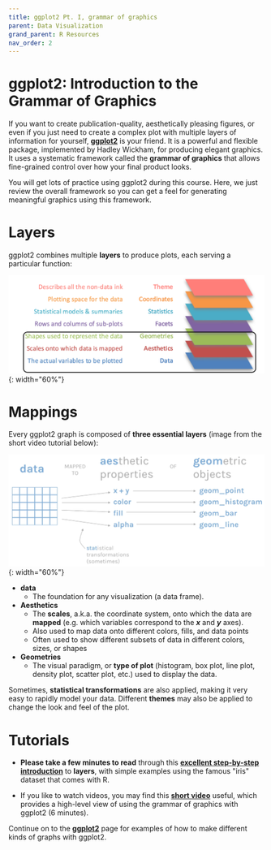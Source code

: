 ```yaml
---
title: ggplot2 Pt. I, grammar of graphics
parent: Data Visualization
grand_parent: R Resources
nav_order: 2
---
```


# ggplot2: Introduction to the Grammar of Graphics

If you want to create publication-quality, aesthetically pleasing figures, or even if you just need to create a complex plot with multiple layers of information for yourself, [**ggplot2**](https://ggplot2.tidyverse.org/) is your friend. It is a powerful and flexible package, implemented by Hadley Wickham, for producing elegant graphics. It uses a systematic framework called the **grammar of graphics**  that allows fine-grained control over how your final product looks.

You will get lots of practice using ggplot2 during this course. Here, we just review the overall framework so you can get a feel for generating meaningful graphics using this framework.


# Layers

ggplot2 combines multiple **layers** to produce plots, each serving a particular function:

![](Images/7-layers-of-grammar-of-graphics.png){: width="60%"}


# Mappings

Every ggplot2 graph is composed of **three essential layers** (image from the short video tutorial below):

![](Images/grammar_of_graphics.png){: width="60%"}

+ **data**
  - The foundation for any visualization (a data frame).
+ **Aesthetics**
  - The **scales**, a.k.a. the coordinate system, onto which the data are **mapped** (e.g. which variables correspond to the ***x*** and ***y*** axes).
  - Also used to map data onto different colors, fills, and data points
  - Often used to show different subsets of data in different colors, sizes, or shapes
+ **Geometries**
  - The visual paradigm, or **type of plot** (histogram, box plot, line plot, density plot, scatter plot, etc.) used to display the data.

Sometimes, **statistical transformations** are also applied, making it very easy to rapidly model your data. Different **themes** may also be applied to change the look and feel of the plot.


# Tutorials

+ **Please take a few minutes to read** through this
[**excellent step-by-step introduction**](https://englelab.gatech.edu/useRguide/introduction-to-ggplot2.html)
to **layers**, with simple examples using the famous "iris" dataset that comes with R.

+ If you like to watch videos, you may find this [**short video**](https://vimeo.com/332290655) useful, which provides a high-level view of using the grammar of graphics with ggplot2 (6 minutes).


Continue on to the [**ggplot2**](3_ggplot2) page for examples of how to make different kinds of graphs with ggplot2.

[^1]: From [Grammar of Graphics](https://vimeo.com/332290655) by David Keys
